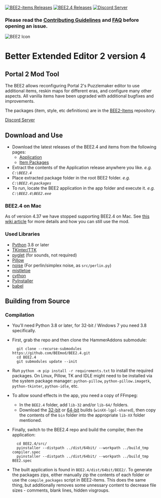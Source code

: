 [![BEE2-items Releases](https://img.shields.io/github/downloads/BEEmod/BEE2-items/total.svg?label=Packages)](https://github.com/BEEmod/BEE2-items/releases)
[![BEE2.4 Releases](https://img.shields.io/github/downloads/BEEmod/BEE2.4/total.svg?label=App)](https://github.com/BEEmod/BEE2.4/releases)
[![Discord Server](https://img.shields.io/discord/293435914598744064?color=%235865F2&label=Discord)](https://discord.gg/hnGFJrz)

### Please read the [Contributing Guidelines](https://github.com/BEEmod/.github/blob/master/contributing.md) and [FAQ](https://github.com/BEEmod/.github/blob/master/FAQ.md) before opening an issue.

![BEE2 Icon](https://raw.githubusercontent.com/BEEmod/BEE2.4/master/BEE2.ico)
# Better Extended Editor 2 version 4 #
## Portal 2  Mod Tool
The BEE2 allows reconfiguring Portal 2's Puzzlemaker editor to use additional items, reskin maps for
different eras, and configure many other aspects. All vanilla items have been upgraded with additional
bugfixes and improvements.

The packages (item, style, etc definitions) are in the [BEE2-Items](https://github.com/BEEmod/BEE2-items) repository.

[Discord Server](https://discord.gg/hnGFJrz)

## Download and Use
- Download the latest releases of the BEE2.4 and items from the following pages:
  - [Application](https://github.com/BEEmod/BEE2.4/releases)
  - [Item Packages](https://github.com/BEEmod/BEE2-items/releases)
- Extract the contents of the Application release anywhere you like. _e.g. `C:\BEE2.4`_
- Place extracted package folder in the root BEE2 folder. _e.g. `C:\BEE2.4\packages`_
- To run, locate the BEE2 application in the app folder and execute it. _e.g. `C:\BEE2.4\BEE2.exe`_

### BEE2.4 on Mac

As of version 4.37 we have stopped supporting BEE2.4 on Mac. See [this wiki article](https://github.com/BEEmod/BEE2-items/wiki/BEE2.4-on-Mac) for more details and how you can still use the mod.

### Used Libraries ###
- [Python](https://www.python.org/) 3.8 or later
- [TKinter/TTK](https://tcl.tk/)
- [pyglet](https://bitbucket.org/pyglet/pyglet/wiki/Home) (for sounds, not required)
- [Pillow](https://python-pillow.github.io/)
- [noise](https://pypi.python.org/pypi/noise/)  (For perlin/simplex noise, as `src/perlin.py`)
- [mistletoe](https://github.com/miyuchina/mistletoe)
- [cython](https://cython.org/)
- [PyInstaller](http://www.pyinstaller.org/)
- [babel](http://babel.pocoo.org/en/latest/index.html)

## Building from Source ##

### Compilation ###

* You'll need Python 3.8 or later, for 32-bit / Windows 7 you need 3.8 specifically.
* First, grab the repo and then clone the HammerAddons submodule:

	    git clone --recurse-submodules https://github.com/BEEmod/BEE2.4.git
        cd BEE2.4
	    git submodules update --init

* Run `python -m pip install -r requirements.txt` to install the required packages. On Linux, 
Pillow, TK and IDLE might need to be installed via the system package manager:
`python-pillow`, `python-pillow.imagetk`, `python-tkinter`, `python-idle`, etc.

* To allow sound effects in the app, you need a copy of FFmpeg:
	* In the `BEE2.4` folder, add `lib-32` and/or `lib-64/` folders.
	* Download the [32-bit](https://github.com/sudo-nautilus/FFmpeg-Builds-Win32/releases) or [64-bit](https://github.com/BtbN/FFmpeg-Builds/releases) builds (`winXX-lgpl-shared`), then copy the contents of the `bin` folder into the appropriate `lib-XX` folder mentioned.

* Finally, switch to the BEE2.4 repo and build the compiler, then the application:

	    cd BEE2.4/src/
	    pyinstaller --distpath ../dist/64bit/ --workpath ../build_tmp compiler.spec
	    pyinstaller --distpath ../dist/64bit/ --workpath ../build_tmp BEE2.spec
	
* The built application is found in `BEE2.4/dist/64bit/BEE2/`.
To generate the packages zips, either manually zip the contents of each folder or 
use the `compile_packages` script in BEE2-items. 
This does the same thing, but additionally removes some unnessary content 
to decrease file sizes - comments, blank lines, hidden visgroups.
